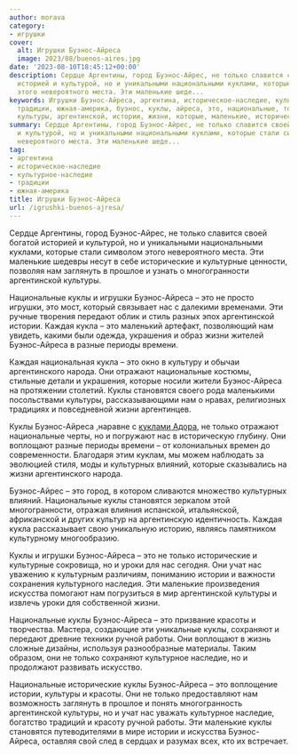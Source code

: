 ```yaml
---
author: morava
category:
- игрушки
cover:
  alt: Игрушки Буэнос-Айреса
  image: 2023/08/buenos-aires.jpg
date: '2023-08-10T18:45:12+00:00'
description: Сердце Аргентины, город Буэнос-Айрес, не только славится своей богатой
  историей и культурой, но и уникальными национальными куклами, которые стали символом
  этого невероятного места. Эти маленькие шеде...
keywords: Игрушки Буэнос-Айреса, аргентина, историческое-наследие, культурное-наследие,
  традиции, южная-америка, буэнос, куклы, айреса, это, национальные, только, нам,
  культуры, аргентинской, истории, жизни, которые, маленькие, исторические, игрушки
summary: Сердце Аргентины, город Буэнос-Айрес, не только славится своей богатой историей
  и культурой, но и уникальными национальными куклами, которые стали символом этого
  невероятного места. Эти маленькие шеде...
tag:
- аргентина
- историческое-наследие
- культурное-наследие
- традиции
- южная-америка
title: Игрушки Буэнос-Айреса
url: /igrushki-buenos-ajresa/
---
```


Сердце Аргентины, город Буэнос-Айрес, не только славится своей богатой историей и культурой, но и уникальными национальными куклами, которые стали символом этого невероятного места. Эти маленькие шедевры несут в себе исторические и культурные ценности, позволяя нам заглянуть в прошлое и узнать о многогранности аргентинской культуры.

Национальные куклы и игрушки Буэнос-Айреса – это не просто игрушки, это мост, который связывает нас с далекими временами. Эти ручные творения передают облик и стиль разных эпох аргентинской истории. Каждая кукла – это маленький артефакт, позволяющий нам увидеть, какими были одежда, украшения и образ жизни жителей Буэнос-Айреса в разные периоды времени.

Каждая национальная кукла – это окно в культуру и обычаи аргентинского народа. Они отражают национальные костюмы, стильные детали и украшения, которые носили жители Буэнос-Айреса на протяжении столетий. Куклы становятся своего рода маленькими посольствами культуры, рассказывающими нам о нравах, религиозных традициях и повседневной жизни аргентинцев.

Куклы Буэнос-Айреса ,наравне с [куклами Адора](https://www.adora.ru/kukla-adora/573/), не только отражают национальные черты, но и погружают нас в историческую глубину. Они воплощают разные периоды времени – от колониальных времен до современности. Благодаря этим куклам, мы можем наблюдать за эволюцией стиля, моды и культурных влияний, которые сказывались на жизни аргентинского народа.

Буэнос-Айрес – это город, в котором сливаются множество культурных влияний. Национальные куклы становятся зеркалом этой многогранности, отражая влияния испанской, итальянской, африканской и других культур на аргентинскую идентичность. Каждая кукла рассказывает свою уникальную историю, являясь памятником культурному многообразию.

Куклы и игрушки Буэнос-Айреса – это не только исторические и культурные сокровища, но и уроки для нас сегодня. Они учат нас уважению к культурным различиям, пониманию истории и важности сохранения культурного наследия. Эти маленькие произведения искусства помогают нам погрузиться в мир аргентинской культуры и извлечь уроки для собственной жизни.

Национальные куклы Буэнос-Айреса – это призвание красоты и творчества. Мастера, создающие эти уникальные куклы, сохраняют и передают древние техники ручной работы. Они воплощают в жизнь сложные дизайны, используя разнообразные материалы. Таким образом, они не только сохраняют культурное наследие, но и продолжают развивать искусство.

Национальные исторические куклы Буэнос-Айреса – это воплощение истории, культуры и красоты. Они не только предоставляют нам возможность заглянуть в прошлое и понять многогранность аргентинской культуры, но и учат нас уважать культурное наследие, богатство традиций и красоту ручной работы. Эти маленькие куклы становятся путеводителями в мире истории и искусства Буэнос-Айреса, оставляя свой след в сердцах и разумах всех, кто их встречает.